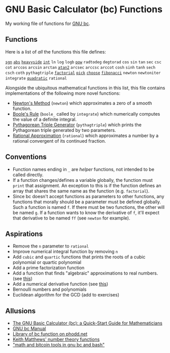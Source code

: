 # GNU Basic Calculator (bc) Functions

My working file of functions for 
[GNU bc](https://www.gnu.org/software/bc/).

## Functions

Here is a list of _all_ the functions this file defines:

[`sgn`](https://en.wikipedia.org/wiki/Sign_function)
[`abs`](https://en.wikipedia.org/wiki/Absolute_value)
[`heavyside`](https://en.wikipedia.org/wiki/Heaviside_step_function)
[`int`](https://en.wikipedia.org/wiki/Truncation)
`ln`
`log`
`logb`
[`pow`](https://en.wikipedia.org/wiki/Exponentiation)
`radtodeg`
`degtorad`
`cos`
`sin`
`tan`
`sec`
`csc`
`cot`
`arccos`
`arcsin`
`arctan`
[`atan2`](https://en.wikipedia.org/wiki/Atan2)
`arcsec`
`arccsc`
`arccot`
`cosh`
`sinh`
`tanh`
`sech`
`csch`
`coth`
`pythagtriple`
[`factorial`](https://en.wikipedia.org/wiki/Factorial)
[`pick`](https://en.wikipedia.org/wiki/Permutation)
[`choose`](https://en.wikipedia.org/wiki/Combination)
[`fibonacci`](https://en.wikipedia.org/wiki/Fibonacci_sequence)
`newton`
`newtoniter`
`integrate`
[`quadratic`](https://en.wikipedia.org/wiki/Quadratic_equation)
`rational`

Alongside the ubiquitous mathematical functions in this list,
this file contains implementations of the following
more novel functions:

  - [Newton's Method](https://en.wikipedia.org/wiki/Newton's_method)
    (`newton`)
    which approximates a zero of a smooth function.
  - [Boole's Rule](https://en.wikipedia.org/wiki/Boole's_rule)
    (`boole_` called by `integrate`)
    which numerically computes the value of a definite integral.
  - [Pythagorean Triple Generator](https://en.wikipedia.org/wiki/Pythagorean_triple#Generating_a_triple)
    (`pythagtriple`)
    which prints the Pythagorean triple generated by two parameters.
  - [Rational Approximation](https://en.wikipedia.org/wiki/Continued_fraction#Infinite_continued_fractions_and_convergents) 
    (`rational`)
    which approximates a number by a rational convergent 
    of its continued fraction.

## Conventions

  - Function names ending in `_` are *helper* functions,
    not intended to be called directly.
  - If a function changes/defines a variable globally, 
    the function must `print` that assignment.
    An exception to this is if the function defines an array
    that shares the same name as the function (e.g. `factorial`).
  - Since bc doesn't accept functions as parameters to other functions,
    any functions that morally should be a parameter must be defined globally.
    Such a function is named `f`. If there must be two functions,
    the other will be named `g`. If a function wants to know the derivative of `f`,
    it'll expect that derivative to be named `ff` (see `newton` for example).

## Aspirations

  - Remove the `n` parameter to `rational`
  - Improve numerical integral function by removing `n`
  - Add `cubic` and `quartic` functions
    that prints the roots of a cubic polynomial or quartic polynomial
  - Add a prime factorization function
  - Add a function that finds "algebraic" approximations to real numbers. (see [this](https://mathoverflow.net/q/2861/64073))
  - Add a numerical derivative function (see [this](https://en.wikipedia.org/wiki/Five-point_stencil))
  - Bernoulli numbers and polynomials
  - Euclidean algorithm for the GCD (add to exercises)

## Allusions

  - [The GNU Basic Calculator (bc): a Quick-Start Guide for Mathematicians](https://org.coloradomesa.edu/~mapierce2/bc)
  - [GNU bc Manual](https://www.gnu.org/software/bc/manual/html_mono/bc.html)
  - [Library of bc function on phodd.net](http://phodd.net/gnu-bc/)
  - [Keith Matthews' number theory functions](http://www.numbertheory.org/gnubc/gnubc.html)
  - ["math and bitcoin tools in gnu bc and bash"](https://github.com/fivepiece/btc-bash-ng)

